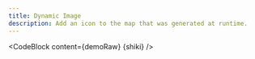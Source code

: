 ```yaml
---
title: Dynamic Image
description: Add an icon to the map that was generated at runtime.
---
```


<script lang="ts">
  import Demo from "./DynamicImage.svelte";
  import demoRaw from "./DynamicImage.svelte?raw";
  import CodeBlock from "../../CodeBlock.svelte";
    let { shiki } = $props();
</script>

<Demo />

<CodeBlock content={demoRaw} {shiki} />
